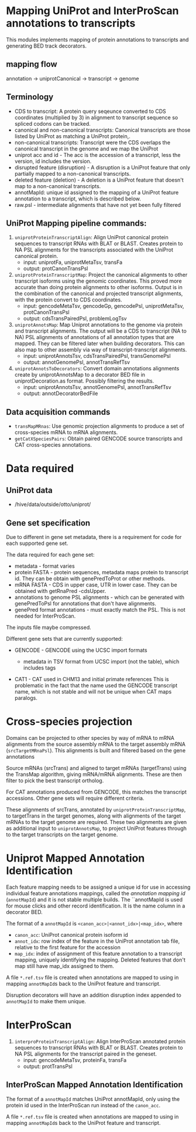 # Mapping UniProt and InterProScan annotations to transcripts

This modules implements mapping of protein annotations to transcripts and
generating BED track decorators.

## mapping flow

annotation -> uniprotCanonical -> transcript -> genome

## Terminology
- CDS to transcript: A protein query seqeunce converted to CDS coordinates (multiplied by 3) in alignment to transcript sequence so spliced codons can be tracked.
- canonical and non-canonical transcripts: Canonical transcripts are those listed by UniProt as matching a UniProt protein,.
- non-canonical transcripts: Transcript were the CDS overlaps the canonical transcript in the genome and we map the UniProt
- uniprot acc and id - The acc is the accession of a transcript, less the version, id includes the version.
- disrupted feature (disruption) - A disruption is a UniProt feature that only partially mapped to a non-canonical transcripts.
- deleted feature (deletion) - A deletion is a UniProt feature that doesn't map to a non-canonical transcripts.
- annotMapId: unique id assigned to the mapping of a UniProt feature annotation to a transcript, which is described below.
- raw.psl - intermediate alignments that have not yet been fully filtered

## UniProt Mapping pipeline commands:

1. `uniprotProteinTranscriptAlign`: Align UniProt canonical protein sequences to transcript RNAs with BLAT or BLAST. Creates protein to NA PSL alignments for the transcripts associated with the UniProt canonical protein.
   * input: uniprotFa, uniprotMetaTsv, transFa
   * output: protCanonTransPsl
1. `uniprotProteinTranscriptMap`: Project the canonical alignments to other transcript isoforms using the genomic coordinates.  This proved more accurate than doing protein alignments to other isoforms.  Output is in the combination of the canonical and projected transcript alignments, with  the protein convert to CDS coordinates.
   * input: gencodeMetaTsv, gencodeGp, gencodePsl, uniprotMetaTsv, protCanonTransPsl
   * output: cdsTransPairedPsl, problemLogTsv
1. `uniprotAnnotsMap`: Map Uniprot annotations to the genome via protein and transcript alignments.  The output will be a CDS to transcript (NA to NA) PSL alignments of annotations of all annotation types that are mapped.  They can be filtered later when building decorators.  This can also map to other assembly via way of transcript-transcript alignments.
   * input: uniprotAnnotsTsv, cdsTransPairedPsl, transGenomePsl
   * output: annotGenomePsl, annotTransRefTsv
1. `uniprotAnnotsToDecorators`: Convert domain annotations alignments create by uniprotAnnotsMap to a decorator BED file in uniprotDecoration.as format.  Possibly filtering the results.
   * input: uniprotAnnotsTsv, annotGenomePsl, annotTransRefTsv
   * output: annotDecoratorBedFile

## Data acquisition commands
- `transMapMRnas`: Use genomic projection alignments to produce a set of cross-species mRNA to mRNA alignments.
- `getCatXSpeciesPairs`: Obtain paired GENCODE source transcripts and CAT cross-species annotations.

# Data required 

## UniProt data
* /hive/data/outside/otto/uniprot/

## Gene set specification

Due to different in gene set metadata, there is a requirement for
code for each supported gene set.

The data required for each gene set:
- metadata - format varies
- protein FASTA - protein sequences, metadata maps protein to transcript id.
  They can be obtain with genePredToProt or other methods.
- mRNA FASTA - CDS in upper case, UTR in lower case.
  They can be obtained with getRnaPred -cdsUpper.
- annotations to genome PSL alignments - which can be generated with genePredToPsl for annotations that don't have alignments.
- genePred format annotations - must exactly match the PSL.
  This is not needed for InterProScan.

The inputs file maybe compressed.

Different gene sets that are currently supported:

- GENCODE - GENCODE using the UCSC import formats
  - metadata in TSV format from UCSC import (not the table), which includes tags

- CAT1 - CAT used in CHM13 and initial primate references
  This is problematic in the fact that the name used the GENCODE transcript name, which is not stable and will not be unique when CAT maps paralogs.


# Cross-species projection

Domains can be projected to other species by way of mRNA to mRNA alignments
from the source assembly mRNA to the target assembly mRNA (`srcTargetMRnaPsl`).
This alignments is built and filtered based on the gene annotations

Source mRNAs (srcTrans) and aligned to target mRNAs (targetTrans) using
the TransMap algorithm, giving mRNA/mRNA alignments.  These are then
filter to pick the best transcript ortholog.  

For CAT annotations produced from GENCODE, this matches the transcript
accessions.  Other gene sets will require different criteria.

These alignments of srcTrans, annotated by `uniprotProteinTranscriptMap`, to
targetTrans in the target genomes, along with alignments of the target mRNAs
to the target genome are required.  These two alignments are given as
additional input to `uniprotAnnotsMap`, to project UniProt features through to
the target transcripts on the target genome.


# Uniprot Mapped Annotation Identification

Each feature mapping needs to be assigned a unique id for use in accessing
individual feature annotations mappings, called the *annotation mapping id*
(`annotMapId`) and it is not stable multiple builds.  The ``annotMapId
is used for mouse clicks and other record identification.  It is the name column in
a decorator BED.

The format of a `annotMapId` is `<canon_acc>|<annot_idx>|<map_idx>`, where

- `canon_acc`: UniProt canonical protein isoform id
- `annot_idx`: row index of the feature in the UniProt annotation tab file, relative to the first feature for the accession
- `map_idx`: index of assignment of this feature annotation to a transcript mapping, uniquely identifying the mapping.  Deleted features that don't map still have map_idx assigned to them.

A file `*.ref.tsv` file is created when annotations are mapped to using in mapping `annotMapId`s back to the UniProt feature and transcript.

Disruption decorators will have an addition disruption index appended to `annotMapId` to make them unique.


# InterProScan

1. `interproProteinTranscriptAlign`: Align InterProScan annotated protein sequences to transcript RNAs with BLAT or BLAST. Creates protein to NA PSL alignments for the transcript paired in the geneset.
   * input: gencodeMetaTsv, proteinFa, transFa
   * output: protTransPsl

## InterProScan Mapped Annotation Identification

The format of a `annotMapId` matches UniProt annotMapId, only using the
protein id used in the InterProScan run instead of the `canon_acc`.


A file `*.ref.tsv` file is created when annotations are mapped to using in mapping `annotMapId`s back to the UniProt feature and transcript.



